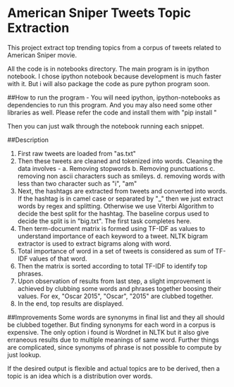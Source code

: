 # American Sniper Tweets Topic Extraction

This project extract top trending topics from a corpus of tweets related to American Sniper movie.

All the code is in notebooks directory. The main program is in ipython notebook. I chose ipython notebook because development is much faster with it. But i will also package the code as pure python program soon.

##How to run the program - 
You will need ipython, ipython-notebooks as dependencies to run this program. And you may also need some other libraries as well. Please refer the code and install them with "pip install <package-name>"

Then you can just walk through the notebook running each snippet.

##Description
1. First raw tweets are loaded from "as.txt"
2. Then these tweets are cleaned and tokenized into words. Cleaning the data involves - 
   a. Removing stopwords
   b. Removing punctuations
   c. removing non ascii characters such as smileys.
   d. removing words with less than two character such as "i", "am"
3. Next, the hashtags are extracted from tweets and converted into words. If the hashtag is in camel case or separated by "_" then we just extract words by regex and splitting. Otherwise we use Viterbi Algorithm to decide the best split for the hashtag. The baseline corpus used to decide the split is in "big.txt". The first task completes here.
4. Then term-document matrix is formed using TF-IDF as values to understand importance of each keyword to a tweet. NLTK bigram extractor is used to extract bigrams along with word.
5. Total importance of word in a set of tweets is considered as sum of TF-IDF values of that word.
6. Then the matrix is sorted according to total TF-IDF to identify top phrases.
7. Upon observation of results from last step, a slight improvement is achieved by clubbing some words and phrases together boosing their values. For ex, "Oscar 2015", "Oscar", "2015" are clubbed together.
8. In the end, top results are displayed.

##Improvements
Some words are synonyms in final list and they all should be clubbed together. But finding synonyms for each word in a corpus is expensive. The only option i found is Wordnet in NLTK but it also give erraneous results due to multiple meanings of same word. Further things are complicated, since synonyms of phrase is not possible to compute by just lookup. 

If the desired output is flexible and actual topics are to be derived, then a topic is an idea which is a distribution over words. 

